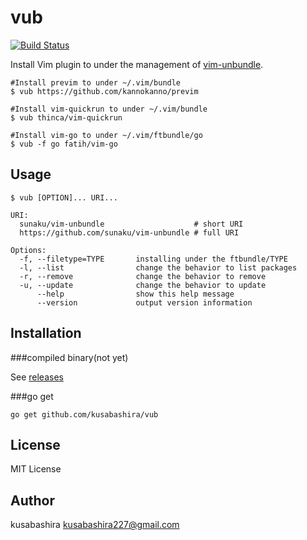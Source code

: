 vub
===
 
[![Build Status](https://travis-ci.org/kusabashira/vub.svg?branch=master)](https://travis-ci.org/kusabashira/vub.svg?branch=master)
 
Install Vim plugin to under the management of
[vim-unbundle](https://github.com/sunaku/vim-unbundle).
 
```
#Install previm to under ~/.vim/bundle
$ vub https://github.com/kannokanno/previm
 
#Install vim-quickrun to under ~/.vim/bundle
$ vub thinca/vim-quickrun
 
#Install vim-go to under ~/.vim/ftbundle/go
$ vub -f go fatih/vim-go
```
 
Usage
-----
 
```
$ vub [OPTION]... URI...
 
URI:
  sunaku/vim-unbundle                    # short URI
  https://github.com/sunaku/vim-unbundle # full URI
 
Options:
  -f, --filetype=TYPE       installing under the ftbundle/TYPE
  -l, --list                change the behavior to list packages
  -r, --remove              change the behavior to remove
  -u, --update              change the behavior to update
      --help                show this help message
      --version             output version information
```
 
Installation
------------
 
###compiled binary(not yet)
 
See [releases](https://github.com/kusabashira/vub/releases)
 
###go get
 
```
go get github.com/kusabashira/vub
```
 
License
-------
 
MIT License
 
Author
------
 
kusabashira <kusabashira227@gmail.com>
